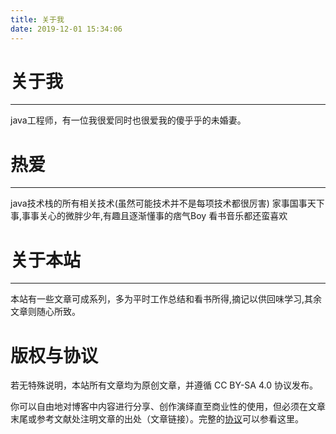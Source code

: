 ```yaml
---
title: 关于我
date: 2019-12-01 15:34:06
---
```


# 关于我
---
java工程师，有一位我很爱同时也很爱我的傻乎乎的未婚妻。



# 	热爱
---
java技术栈的所有相关技术(虽然可能技术并不是每项技术都很厉害)
家事国事天下事,事事关心的微胖少年,有趣且逐渐懂事的痞气Boy
看书音乐都还蛮喜欢


# 	关于本站
---
本站有一些文章可成系列，多为平时工作总结和看书所得,摘记以供回味学习,其余文章则随心所致。



# 	版权与协议
若无特殊说明，本站所有文章均为原创文章，并遵循 CC BY-SA 4.0 协议发布。

你可以自由地对博客中内容进行分享、创作演绎直至商业性的使用，但必须在文章末尾或参考文献处注明文章的出处（文章链接）。完整的[协议](https://creativecommons.org/licenses/by-nc-sa/4.0/)可以参看这里。